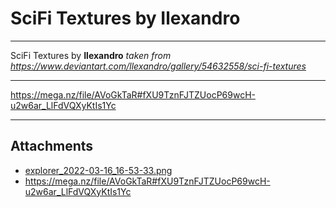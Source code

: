 # SciFi Textures by Ilexandro

---

SciFi Textures by **Ilexandro**
*taken from https://www.deviantart.com/llexandro/gallery/54632558/sci-fi-textures*

---

https://mega.nz/file/AVoGkTaR#fXU9TznFJTZUocP69wcH-u2w6ar_LlFdVQXyKtIs1Yc

---

## Attachments

- [explorer_2022-03-16_16-53-33.png](https://trello.com/1/cards/623207c0901a4a69ebcd3ee6/attachments/62320804663910077053abf9/download/explorer_2022-03-16_16-53-33.png)
- https://mega.nz/file/AVoGkTaR#fXU9TznFJTZUocP69wcH-u2w6ar_LlFdVQXyKtIs1Yc
